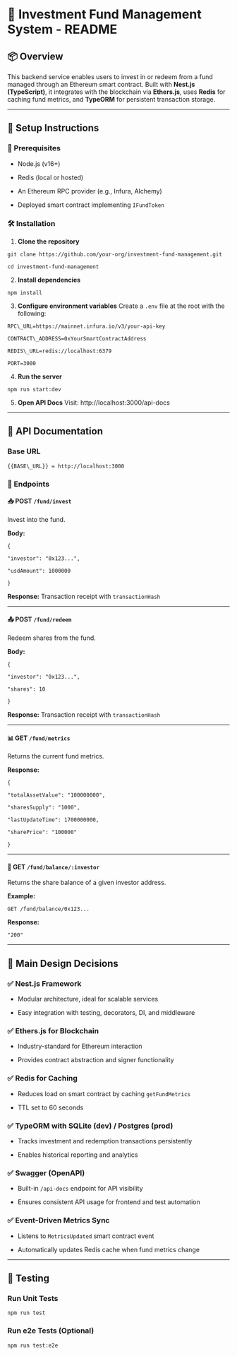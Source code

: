# 📘 Investment Fund Management System - README

## 📦 Overview

This backend service enables users to invest in or redeem from a fund managed through an Ethereum smart contract. Built with **Nest.js (TypeScript)**, it integrates with the blockchain via **Ethers.js**, uses **Redis** for caching fund metrics, and **TypeORM** for persistent transaction storage.

- - -

## 🚀 Setup Instructions

### 🔧 Prerequisites

*   Node.js (v16+)
    
*   Redis (local or hosted)
    
*   An Ethereum RPC provider (e.g., Infura, Alchemy)
    
*   Deployed smart contract implementing `IFundToken`
    

### 🛠 Installation

1.  **Clone the repository**
    

```
git clone https://github.com/your-org/investment-fund-management.git

cd investment-fund-management
```

2.  **Install dependencies**
    
```
npm install
```

3.  **Configure environment variables** Create a `.env` file at the root with the following:
    
```
RPC\_URL=https://mainnet.infura.io/v3/your-api-key

CONTRACT\_ADDRESS=0xYourSmartContractAddress

REDIS\_URL=redis://localhost:6379

PORT=3000
```
4.  **Run the server**
    
```
npm run start:dev
```
5.  **Open API Docs** Visit: http://localhost:3000/api-docs
    

- - -

## 📘 API Documentation

### Base URL
```
{{BASE\_URL}} = http://localhost:3000
```
### 🔁 Endpoints

#### 📥 POST `/fund/invest`

Invest into the fund.

**Body:**
```
{

"investor": "0x123...",

"usdAmount": 1000000

}
```
**Response:** Transaction receipt with `transactionHash`

- - -

#### 📤 POST `/fund/redeem`

Redeem shares from the fund.

**Body:**
```
{

"investor": "0x123...",

"shares": 10

}
```
**Response:** Transaction receipt with `transactionHash`

- - -

#### 📊 GET `/fund/metrics`

Returns the current fund metrics.

**Response:**
```
{

"totalAssetValue": "100000000",

"sharesSupply": "1000",

"lastUpdateTime": 1700000000,

"sharePrice": "100000"

}
```
- - -

#### 🧾 GET `/fund/balance/:investor`

Returns the share balance of a given investor address.

**Example:**
```
GET /fund/balance/0x123...
```
**Response:**
```
"200"
```
- - -

## 📐 Main Design Decisions

### ✅ Nest.js Framework

*   Modular architecture, ideal for scalable services
    
*   Easy integration with testing, decorators, DI, and middleware
    

### ✅ Ethers.js for Blockchain

*   Industry-standard for Ethereum interaction
    
*   Provides contract abstraction and signer functionality
    

### ✅ Redis for Caching

*   Reduces load on smart contract by caching `getFundMetrics`
    
*   TTL set to 60 seconds
    

### ✅ TypeORM with SQLite (dev) / Postgres (prod)

*   Tracks investment and redemption transactions persistently
    
*   Enables historical reporting and analytics
    

### ✅ Swagger (OpenAPI)

*   Built-in `/api-docs` endpoint for API visibility
    
*   Ensures consistent API usage for frontend and test automation
    

### ✅ Event-Driven Metrics Sync

*   Listens to `MetricsUpdated` smart contract event
    
*   Automatically updates Redis cache when fund metrics change
    

- - -

## 🧪 Testing

### Run Unit Tests
```
npm run test
```
### Run e2e Tests (Optional)
```
npm run test:e2e
```